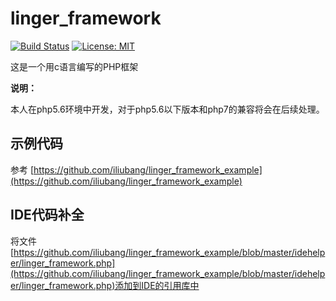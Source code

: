 # linger_framework

[![Build Status](https://travis-ci.org/iliubang/linger_framework.svg?branch=php5)](https://travis-ci.org/iliubang/linger_framework)
[![License: MIT](https://img.shields.io/badge/License-MIT-yellow.svg)](https://opensource.org/licenses/MIT)

这是一个用c语言编写的PHP框架

**说明：**

本人在php5.6环境中开发，对于php5.6以下版本和php7的兼容将会在后续处理。

## 示例代码

参考 [https://github.com/iliubang/linger_framework_example](https://github.com/iliubang/linger_framework_example)

## IDE代码补全

将文件[https://github.com/iliubang/linger_framework_example/blob/master/idehelper/linger_framework.php](https://github.com/iliubang/linger_framework_example/blob/master/idehelper/linger_framework.php)添加到IDE的引用库中
